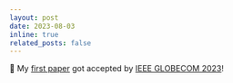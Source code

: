 ```yaml
---
layout: post
date: 2023-08-03
inline: true
related_posts: false
---
```


:memo: My [first paper](https://ieeexplore.ieee.org/document/10436965) got accepted by [IEEE GLOBECOM 2023](https://globecom2023.ieee-globecom.org/)!
